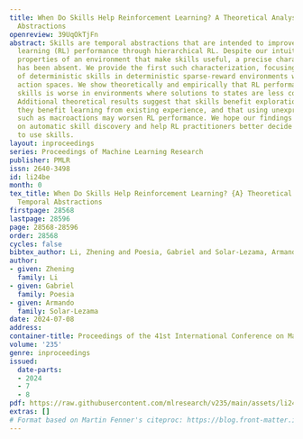 ```yaml
---
title: When Do Skills Help Reinforcement Learning? A Theoretical Analysis of Temporal
  Abstractions
openreview: 39UqOkTjFn
abstract: Skills are temporal abstractions that are intended to improve reinforcement
  learning (RL) performance through hierarchical RL. Despite our intuition about the
  properties of an environment that make skills useful, a precise characterization
  has been absent. We provide the first such characterization, focusing on the utility
  of deterministic skills in deterministic sparse-reward environments with finite
  action spaces. We show theoretically and empirically that RL performance gain from
  skills is worse in environments where solutions to states are less compressible.
  Additional theoretical results suggest that skills benefit exploration more than
  they benefit learning from existing experience, and that using unexpressive skills
  such as macroactions may worsen RL performance. We hope our findings can guide research
  on automatic skill discovery and help RL practitioners better decide when and how
  to use skills.
layout: inproceedings
series: Proceedings of Machine Learning Research
publisher: PMLR
issn: 2640-3498
id: li24be
month: 0
tex_title: When Do Skills Help Reinforcement Learning? {A} Theoretical Analysis of
  Temporal Abstractions
firstpage: 28568
lastpage: 28596
page: 28568-28596
order: 28568
cycles: false
bibtex_author: Li, Zhening and Poesia, Gabriel and Solar-Lezama, Armando
author:
- given: Zhening
  family: Li
- given: Gabriel
  family: Poesia
- given: Armando
  family: Solar-Lezama
date: 2024-07-08
address:
container-title: Proceedings of the 41st International Conference on Machine Learning
volume: '235'
genre: inproceedings
issued:
  date-parts:
  - 2024
  - 7
  - 8
pdf: https://raw.githubusercontent.com/mlresearch/v235/main/assets/li24be/li24be.pdf
extras: []
# Format based on Martin Fenner's citeproc: https://blog.front-matter.io/posts/citeproc-yaml-for-bibliographies/
---
```

